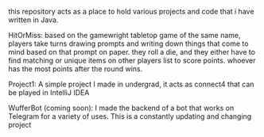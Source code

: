 this repository acts as a place to hold various projects and code that i have written in Java.

HitOrMiss: based on the gamewright tabletop game of the same name, players take turns drawing prompts and writing down things that come to mind based on that prompt on paper. 
they roll a die, and they either have to find matching or unique items on other players list to score points. whoever has the most points after the round wins.

Project1: A simple project I made in undergrad, it acts as connect4 that can be played in IntelliJ IDEA

WufferBot (coming soon): I made the backend of a bot that works on Telegram for a variety of uses. This is a constantly updating and changing project
